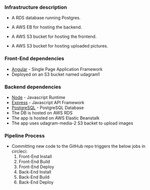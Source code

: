 ### Infrastructure description

- A RDS database running Postgres.

- A AWS EB for hosting the backend.

- A AWS S3 bucket for hosting the frontend.

- A AWS S3 bucket for hosting uploaded pictures.

### Front-End dependencies

- [Angular](https://angular.io/) - Single Page Application Framework
- Deployed on an S3 bucket named udagram1

### Backend dependencies

- [Node](https://nodejs.org) - Javascript Runtime
- [Express](https://expressjs.com/) - Javascript API Framework
- [PostgreSQL](https://www.postgresql.org/) - PostgreSQL Database
- The DB is hosted on AWS RDS
- The app is hosted on AWS Elastic Beanstalk
- The app uses udagram-media-2 S3 backet to upload images

### Pipeline Process

- Committing new code to the GitHub repo triggers the below jobs in circleci:
  1. Front-End Install
  2. Front-End Build
  3. Front-End Deploy
  4. Back-End Install
  5. Back-End Build
  6. Back-End Deploy
